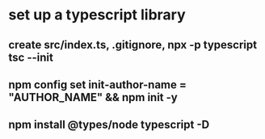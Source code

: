 
# set up a typescript library

## create src/index.ts, .gitignore, npx -p typescript tsc --init

## npm config set init-author-name = "AUTHOR_NAME" && npm init -y

## npm install @types/node typescript -D
